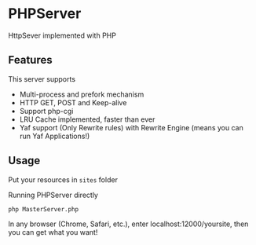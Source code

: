# PHPServer
HttpSever implemented with PHP

## Features
This server supports
* Multi-process and prefork mechanism
* HTTP GET, POST and Keep-alive
* Support php-cgi
* LRU Cache implemented, faster than ever
* Yaf support (Only Rewrite rules) with Rewrite Engine (means you can run Yaf Applications!)

## Usage
Put your resources in `sites` folder

Running PHPServer directly
```shell
php MasterServer.php
```
In any browser (Chrome, Safari, etc.), enter localhost:12000/yoursite, then you can get what you want!
